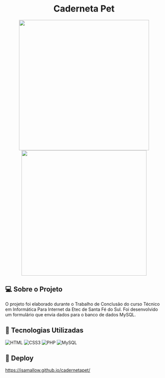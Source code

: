<div align="center">
<h1>Caderneta Pet</h1>
</div>

<p align="center">
<img src="https://i.imgur.com/x0kUCP6.png" width="416" />
<img src="https://i.imgur.com/xcFi7ex.png" width="400" />
</p>

## 💻 Sobre o Projeto

O projeto foi elaborado durante o Trabalho de Conclusão do curso Técnico em Informática Para Internet da Etec de Santa Fé do Sul. Foi desenvolvido um formulário que envia dados para o banco de dados MySQL.

## 🚀 Tecnologias Utilizadas

![HTML](https://img.shields.io/badge/HTML5-E34F26?style=for-the-badge&logo=html5&logoColor=white)
![CSS3](https://img.shields.io/badge/CSS3-1572B6?style=for-the-badge&logo=css3&logoColor=white)
![PHP](https://img.shields.io/badge/php-%23777BB4.svg?style=for-the-badge&logo=php&logoColor=white)
![MySQL](https://img.shields.io/badge/mysql-%2300f.svg?style=for-the-badge&logo=mysql&logoColor=white)


## 🔨 Deploy 

https://isamallow.github.io/cadernetapet/





 
